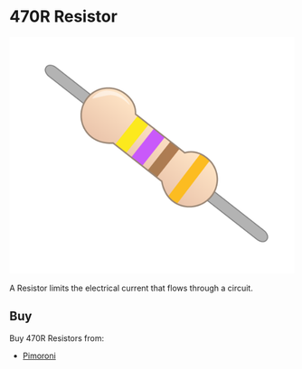 # 470R Resistor

![470R Resistor](resistor-470r.png)

A Resistor limits the electrical current that flows through a circuit.

## Buy

Buy 470R Resistors from:

- [Pimoroni](http://shop.pimoroni.com/products/resistor-grab-bag)
